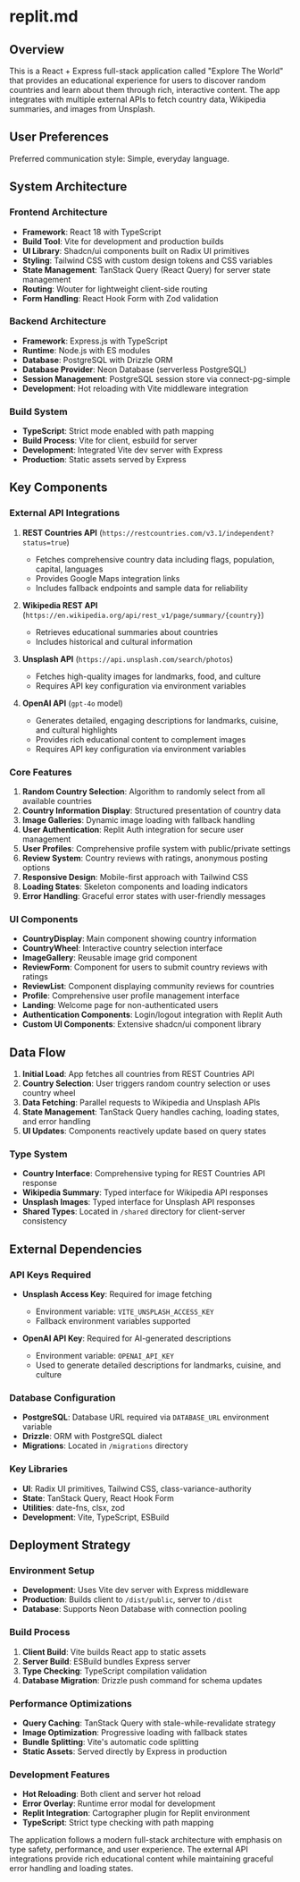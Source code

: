 # replit.md

## Overview

This is a React + Express full-stack application called "Explore The World" that provides an educational experience for users to discover random countries and learn about them through rich, interactive content. The app integrates with multiple external APIs to fetch country data, Wikipedia summaries, and images from Unsplash.

## User Preferences

Preferred communication style: Simple, everyday language.

## System Architecture

### Frontend Architecture
- **Framework**: React 18 with TypeScript
- **Build Tool**: Vite for development and production builds
- **UI Library**: Shadcn/ui components built on Radix UI primitives
- **Styling**: Tailwind CSS with custom design tokens and CSS variables
- **State Management**: TanStack Query (React Query) for server state management
- **Routing**: Wouter for lightweight client-side routing
- **Form Handling**: React Hook Form with Zod validation

### Backend Architecture
- **Framework**: Express.js with TypeScript
- **Runtime**: Node.js with ES modules
- **Database**: PostgreSQL with Drizzle ORM
- **Database Provider**: Neon Database (serverless PostgreSQL)
- **Session Management**: PostgreSQL session store via connect-pg-simple
- **Development**: Hot reloading with Vite middleware integration

### Build System
- **TypeScript**: Strict mode enabled with path mapping
- **Build Process**: Vite for client, esbuild for server
- **Development**: Integrated Vite dev server with Express
- **Production**: Static assets served by Express

## Key Components

### External API Integrations
1. **REST Countries API** (`https://restcountries.com/v3.1/independent?status=true`)
   - Fetches comprehensive country data including flags, population, capital, languages
   - Provides Google Maps integration links
   - Includes fallback endpoints and sample data for reliability

2. **Wikipedia REST API** (`https://en.wikipedia.org/api/rest_v1/page/summary/{country}`)
   - Retrieves educational summaries about countries
   - Includes historical and cultural information

3. **Unsplash API** (`https://api.unsplash.com/search/photos`)
   - Fetches high-quality images for landmarks, food, and culture
   - Requires API key configuration via environment variables

4. **OpenAI API** (`gpt-4o` model)
   - Generates detailed, engaging descriptions for landmarks, cuisine, and cultural highlights
   - Provides rich educational content to complement images
   - Requires API key configuration via environment variables

### Core Features
1. **Random Country Selection**: Algorithm to randomly select from all available countries
2. **Country Information Display**: Structured presentation of country data
3. **Image Galleries**: Dynamic image loading with fallback handling
4. **User Authentication**: Replit Auth integration for secure user management
5. **User Profiles**: Comprehensive profile system with public/private settings
6. **Review System**: Country reviews with ratings, anonymous posting options
7. **Responsive Design**: Mobile-first approach with Tailwind CSS
8. **Loading States**: Skeleton components and loading indicators
9. **Error Handling**: Graceful error states with user-friendly messages

### UI Components
- **CountryDisplay**: Main component showing country information
- **CountryWheel**: Interactive country selection interface
- **ImageGallery**: Reusable image grid component
- **ReviewForm**: Component for users to submit country reviews with ratings
- **ReviewList**: Component displaying community reviews for countries
- **Profile**: Comprehensive user profile management interface
- **Landing**: Welcome page for non-authenticated users
- **Authentication Components**: Login/logout integration with Replit Auth
- **Custom UI Components**: Extensive shadcn/ui component library

## Data Flow

1. **Initial Load**: App fetches all countries from REST Countries API
2. **Country Selection**: User triggers random country selection or uses country wheel
3. **Data Fetching**: Parallel requests to Wikipedia and Unsplash APIs
4. **State Management**: TanStack Query handles caching, loading states, and error handling
5. **UI Updates**: Components reactively update based on query states

### Type System
- **Country Interface**: Comprehensive typing for REST Countries API response
- **Wikipedia Summary**: Typed interface for Wikipedia API responses
- **Unsplash Images**: Typed interface for Unsplash API responses
- **Shared Types**: Located in `/shared` directory for client-server consistency

## External Dependencies

### API Keys Required
- **Unsplash Access Key**: Required for image fetching
  - Environment variable: `VITE_UNSPLASH_ACCESS_KEY`
  - Fallback environment variables supported

- **OpenAI API Key**: Required for AI-generated descriptions
  - Environment variable: `OPENAI_API_KEY`
  - Used to generate detailed descriptions for landmarks, cuisine, and culture

### Database Configuration
- **PostgreSQL**: Database URL required via `DATABASE_URL` environment variable
- **Drizzle**: ORM with PostgreSQL dialect
- **Migrations**: Located in `/migrations` directory

### Key Libraries
- **UI**: Radix UI primitives, Tailwind CSS, class-variance-authority
- **State**: TanStack Query, React Hook Form
- **Utilities**: date-fns, clsx, zod
- **Development**: Vite, TypeScript, ESBuild

## Deployment Strategy

### Environment Setup
- **Development**: Uses Vite dev server with Express middleware
- **Production**: Builds client to `/dist/public`, server to `/dist`
- **Database**: Supports Neon Database with connection pooling

### Build Process
1. **Client Build**: Vite builds React app to static assets
2. **Server Build**: ESBuild bundles Express server
3. **Type Checking**: TypeScript compilation validation
4. **Database Migration**: Drizzle push command for schema updates

### Performance Optimizations
- **Query Caching**: TanStack Query with stale-while-revalidate strategy
- **Image Optimization**: Progressive loading with fallback states
- **Bundle Splitting**: Vite's automatic code splitting
- **Static Assets**: Served directly by Express in production

### Development Features
- **Hot Reloading**: Both client and server hot reload
- **Error Overlay**: Runtime error modal for development
- **Replit Integration**: Cartographer plugin for Replit environment
- **TypeScript**: Strict type checking with path mapping

The application follows a modern full-stack architecture with emphasis on type safety, performance, and user experience. The external API integrations provide rich educational content while maintaining graceful error handling and loading states.